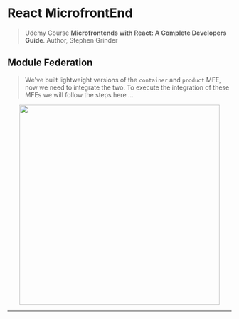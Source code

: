 # React MicrofrontEnd 
> Udemy Course __Microfrontends with React: A Complete Developers Guide__. Author, Stephen Grinder

## Module Federation 

> We've built lightweight versions of the `container` and `product` MFE, now we need to integrate the two. To execute the integration of these MFEs we will follow the steps here ... 

<p align="center">
  <img src="https://user-images.githubusercontent.com/8760590/123636867-96561b80-d7da-11eb-8565-aed99fa4a239.png" width="450">
</p>

-------


